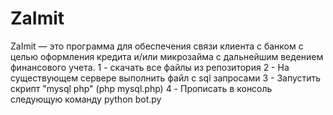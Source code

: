 # ZaImit
ZaImit — это программа для обеспечения связи клиента с банком с целью оформления кредита и/или микрозайма с дальнейшим ведением финансового учета. 
1 - скачать все файлы из репозитория 2 - На существующем сервере выполнить файл с sql запросами 3 - Запустить скрипт "mysql php" (php mysql.php) 4 - Прописать в консоль следующую команду python bot.py

